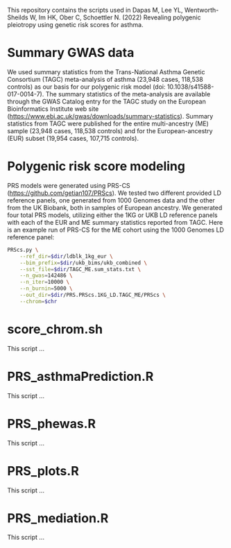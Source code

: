 This repository contains the scripts used in Dapas M, Lee YL, Wentworth-Sheilds W, Im HK, Ober C, Schoettler N. (2022) Revealing polygenic pleiotropy using genetic risk scores for asthma.


# Summary GWAS data
We used summary statistics from the Trans-National Asthma Genetic Consortium (TAGC) meta-analysis of asthma (23,948 cases, 118,538 controls) as our basis for our polygenic risk model (doi: 10.1038/s41588-017-0014-7). The summary statistics of the meta-analysis are available through the GWAS Catalog entry for the TAGC study on the European Bioinformatics Institute web site (https://www.ebi.ac.uk/gwas/downloads/summary-statistics). Summary statistics from TAGC were published for the entire multi-ancestry (ME) sample (23,948 cases, 118,538 controls) and for the European-ancestry (EUR) subset (19,954 cases, 107,715 controls). 

# Polygenic risk score modeling
PRS models were generated using PRS-CS (https://github.com/getian107/PRScs). We tested two different provided LD reference panels, one generated from 1000 Genomes data and the other from the UK Biobank, both in samples of European ancestry. We generated four total PRS models, utilizing either the 1KG or UKB LD reference panels with each of the EUR and ME summary statistics reported from TAGC. Here is an example run of PRS-CS for the ME cohort using the 1000 Genomes LD reference panel:

```bash
PRScs.py \
    --ref_dir=$dir/ldblk_1kg_eur \
    --bim_prefix=$dir/ukb_bims/ukb_combined \
    --sst_file=$dir/TAGC_ME.sum_stats.txt \
    --n_gwas=142486 \
    --n_iter=10000 \
    --n_burnin=5000 \
    --out_dir=$dir/PRS.PRScs.1KG_LD.TAGC_ME/PRScs \
    --chrom=$chr
```


# score_chrom.sh
This script ...

# PRS_asthmaPrediction.R
This script ...

# PRS_phewas.R
This script ...

# PRS_plots.R
This script ...

# PRS_mediation.R
This script ...
